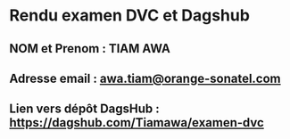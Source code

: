 # Rendu examen DVC et Dagshub

## NOM et Prenom : TIAM AWA

## Adresse email : awa.tiam@orange-sonatel.com

## Lien vers dépôt DagsHub : https://dagshub.com/Tiamawa/examen-dvc
